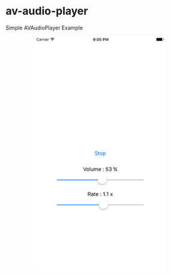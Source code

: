 # av-audio-player
Simple AVAudioPlayer Example

<p align="center">
  <img src="/screenshot.png" width="350"/>
</p>
